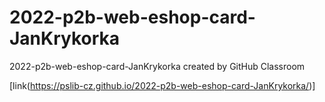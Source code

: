 # 2022-p2b-web-eshop-card-JanKrykorka
2022-p2b-web-eshop-card-JanKrykorka created by GitHub Classroom

[link(https://pslib-cz.github.io/2022-p2b-web-eshop-card-JanKrykorka/)]

